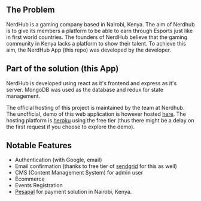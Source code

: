 ## The Problem

NerdHub is a gaming company based in Nairobi, Kenya. The aim of Nerdhub is to give its members a platform to be able to earn
through Esports just like in first world countries. The founders of NerdHub believe that the gaming community in Kenya lacks
a platform to show their talent. To achieve this aim, the NerdHub App (this repo) was developed by the developer.

## Part of the solution (this App)

NerdHub is developed using react as it's frontend and express as it's server. MongoDB was used as the database and redux for state management. 

The official hosting of this project is maintained by the team at Nerdhub. The unofficial, demo of this web application is however hosted [here](https://nerdhubkenya.herokuapp.com/).
The hosting platform is [heroku](https://www.heroku.com/platform) using the free tier (thus there might be a delay on the first request if you choose to
explore the demo). 

## Notable Features

- Authentication (with Google, email)
- Email confirmation (thanks to free tier of [sendgrid](https://sendgrid.com/) for this as well)
- CMS (Content Management System) for admin user
- Ecommerce
- Events Registration
- [Pesapal](https://www.pesapal.com/) for payment solution in Nairobi, Kenya.



